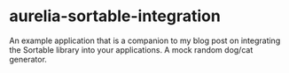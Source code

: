 # aurelia-sortable-integration
An example application that is a companion to my blog post on integrating the Sortable library into your applications. A mock random dog/cat generator.
